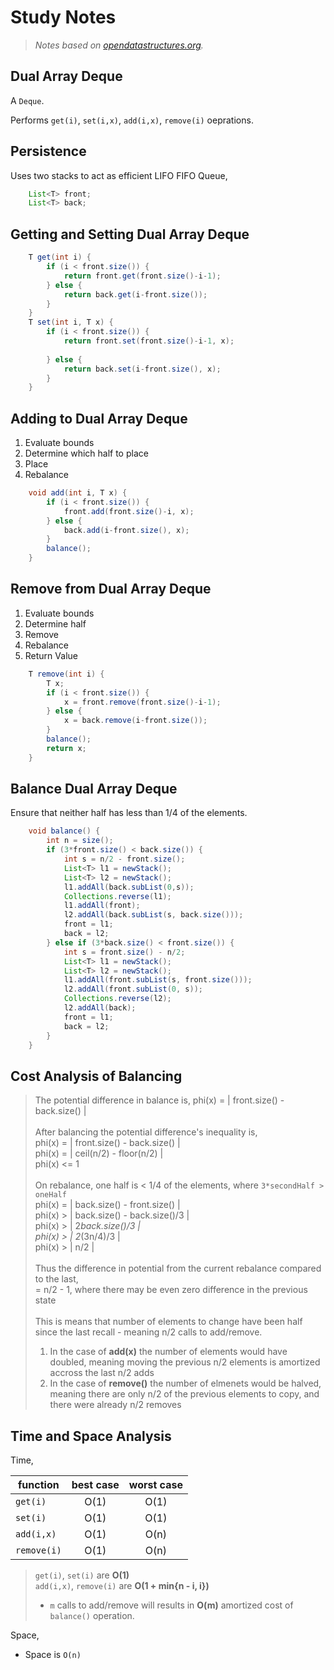 # Study Notes
> _Notes based on [opendatastructures.org][1]._

## Dual Array Deque
A `Deque`.

Performs `get(i)`, `set(i,x)`, `add(i,x)`, `remove(i)` oeprations.

## Persistence
Uses two stacks to act as efficient LIFO FIFO Queue,
```java
    List<T> front;
    List<T> back;
```

## Getting and Setting Dual Array Deque
```java
    T get(int i) {
        if (i < front.size()) {
            return front.get(front.size()-i-1);
        } else {
            return back.get(i-front.size());
        }
    }
    T set(int i, T x) {
        if (i < front.size()) {
            return front.set(front.size()-i-1, x);
            
        } else {
            return back.set(i-front.size(), x);
        }
    }
```

## Adding to Dual Array Deque
1. Evaluate bounds
2. Determine which half to place
3. Place
4. Rebalance
```java
    void add(int i, T x) {
        if (i < front.size()) { 
            front.add(front.size()-i, x);
        } else {
            back.add(i-front.size(), x);
        }
        balance();
    }
```

## Remove from Dual Array Deque
1. Evaluate bounds
2. Determine half
3. Remove
4. Rebalance
5. Return Value
```java
    T remove(int i) {
        T x;
        if (i < front.size()) {
            x = front.remove(front.size()-i-1);
        } else {
            x = back.remove(i-front.size());
        }
        balance();
        return x;
    }
```

## Balance Dual Array Deque
Ensure that neither half has less than 1/4 of the elements.

```java
    void balance() {
        int n = size();
        if (3*front.size() < back.size()) {
            int s = n/2 - front.size();
            List<T> l1 = newStack();
            List<T> l2 = newStack();
            l1.addAll(back.subList(0,s));
            Collections.reverse(l1);
            l1.addAll(front);
            l2.addAll(back.subList(s, back.size()));
            front = l1;
            back = l2;
        } else if (3*back.size() < front.size()) {
            int s = front.size() - n/2;
            List<T> l1 = newStack();
            List<T> l2 = newStack();
            l1.addAll(front.subList(s, front.size()));
            l2.addAll(front.subList(0, s));
            Collections.reverse(l2);
            l2.addAll(back);
            front = l1;
            back = l2;
        }
    }
```
## Cost Analysis of Balancing
> The potential difference in balance is,
> phi(x) = | front.size() - back.size() | <br>
> <br>
> After balancing the potential difference's inequality is, <br>
> phi(x) = | front.size() - back.size() | <br>
> phi(x) = | ceil(n/2) - floor(n/2) | <br>
> phi(x) <= 1 <br>
> <br>
> On rebalance, one half is < 1/4 of the elements, where `3*secondHalf > oneHalf` <br>
> phi(x) = | back.size() - front.size() | <br>
> phi(x) > | back.size() - back.size()/3 | <br>
> phi(x) > | 2*back.size()/3 | <br>
> phi(x) > | 2*(3n/4)/3 | <br>
> phi(x) > | n/2 | <br>
> <br>
> Thus the difference in potential from the current rebalance compared to the last, <br>
> = n/2 - 1, where there may be even zero difference in the previous state <br>
> <br>
> This is means that number of elements to change have been half since the last recall - meaning n/2 calls to add/remove. <br>
> 1. In the case of __add(x)__ the number of elements would have doubled, meaning moving the previous n/2 elements is amortized accross the last n/2 adds <br>
> 2. In the case of __remove()__ the number of elmenets would be halved, meaning there are only n/2 of the previous elements to copy, and there were already n/2 removes <br>

## Time and Space Analysis

Time,

function | best case | worst case
--- | :---: | :---:
`get(i)` | O(1) | O(1)
`set(i)` | O(1) | O(1)
`add(i,x)` | O(1) | O(n)
`remove(i)` | O(1) | O(n)

> `get(i)`, `set(i)` are __O(1)__ <br>
> `add(i,x)`, `remove(i)` are __O(1 + min{n - i, i})__ <br>
> - `m` calls to add/remove will results in __O(m)__ amortized cost of `balance()` operation.

Space,
- Space is `O(n)`

[1]: http://www.opendatastructures.org